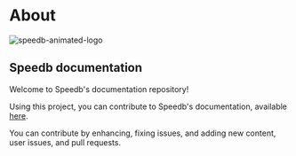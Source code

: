 # About

![speedb-animated-logo](https://user-images.githubusercontent.com/107058910/206215033-75c2f328-5ddd-40dd-b888-e5bc07d4018f.gif)

## Speedb documentation

Welcome to Speedb's documentation repository!

Using this project, you can contribute to Speedb's documentation, available [here](https://speedb.gitbook.io/documentation/).

You can contribute by enhancing, fixing issues, and adding new content, user issues, and pull requests.
